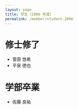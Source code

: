 ```yaml
---
layout: page
title: 学生（2006 年度）
permalink: /member/student-2006
---
```


# 修士修了
- 菅原 悠希
- 平泉 徳也
# 学部卒業
- 佐藤 良祐